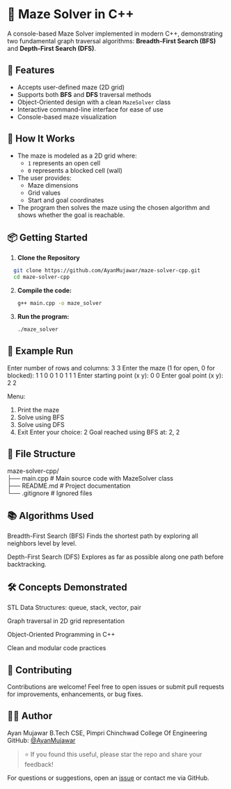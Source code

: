 # 🧭 Maze Solver in C++

A console-based Maze Solver implemented in modern C++, demonstrating two fundamental graph traversal algorithms: **Breadth-First Search (BFS)** and **Depth-First Search (DFS)**.



## 🚀 Features

- Accepts user-defined maze (2D grid)
- Supports both **BFS** and **DFS** traversal methods
- Object-Oriented design with a clean `MazeSolver` class
- Interactive command-line interface for ease of use
- Console-based maze visualization



## 🧠 How It Works

- The maze is modeled as a 2D grid where:
  - `1` represents an open cell
  - `0` represents a blocked cell (wall)
- The user provides:
  - Maze dimensions
  - Grid values
  - Start and goal coordinates
- The program then solves the maze using the chosen algorithm and shows whether the goal is reachable.



## 📦 Getting Started

 1. **Clone the Repository**


 ```sh
   git clone https://github.com/AyanMujawar/maze-solver-cpp.git
   cd maze-solver-cpp
   ```
2. **Compile the code:**
   ```sh
   g++ main.cpp -o maze_solver
   ```


3. **Run the program:**
   ```sh
   ./maze_solver
   ```

## 🧪 Example Run
Enter number of rows and columns: 3 3
Enter the maze (1 for open, 0 for blocked):
1 1 0
0 1 0
1 1 1
Enter starting point (x y): 0 0
Enter goal point (x y): 2 2

Menu:
1. Print the maze
2. Solve using BFS
3. Solve using DFS
4. Exit
Enter your choice: 2
Goal reached using BFS at: 2, 2

## 📁 File Structure

maze-solver-cpp/<br>
├── main.cpp       # Main source code with MazeSolver class<br>
├── README.md      # Project documentation<br>
└── .gitignore     # Ignored files 


## 📚 Algorithms Used
Breadth-First Search (BFS)
Finds the shortest path by exploring all neighbors level by level.

Depth-First Search (DFS)
Explores as far as possible along one path before backtracking.

## 🛠 Concepts Demonstrated
STL Data Structures: queue, stack, vector, pair

Graph traversal in 2D grid representation

Object-Oriented Programming in C++

Clean and modular code practices

## 🤝 Contributing
Contributions are welcome!
Feel free to open issues or submit pull requests for improvements, enhancements, or bug fixes.


## 👨‍💻 Author
Ayan Mujawar
B.Tech CSE, Pimpri Chinchwad College Of Engineering <br>
GitHub: [@AyanMujawar](https://github.com/AyanMujawar)

> ⭐️ If you found this useful, please star the repo and share your feedback!

For questions or suggestions, open an [issue](https://github.com/AyanMujawar/Online-Course-Management-System/issues) or contact me via GitHub.


